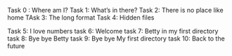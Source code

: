 Task 0 : Where am I?
Task 1: What’s in there?
Task 2: There is no place like home
TAsk 3: The long format
Task 4: Hidden files

Task 5: I love numbers
task 6: Welcome
task 7: Betty in my first directory
task 8: Bye bye Betty
task 9: Bye bye My first directory
task 10: Back to the future
